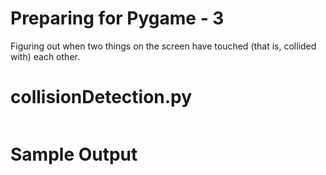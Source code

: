Preparing for Pygame - 3
========================================================
Figuring out when two things on the screen have touched (that is, collided with) each other.

collisionDetection.py
========================================================
```Python3
```
Sample Output
========================================================
